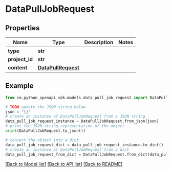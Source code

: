 # DataPullJobRequest


## Properties

Name | Type | Description | Notes
------------ | ------------- | ------------- | -------------
**type** | **str** |  | 
**project_id** | **str** |  | 
**content** | [**DataPullRequest**](DataPullRequest.md) |  | 

## Example

```python
from cm_python_openapi_sdk.models.data_pull_job_request import DataPullJobRequest

# TODO update the JSON string below
json = "{}"
# create an instance of DataPullJobRequest from a JSON string
data_pull_job_request_instance = DataPullJobRequest.from_json(json)
# print the JSON string representation of the object
print(DataPullJobRequest.to_json())

# convert the object into a dict
data_pull_job_request_dict = data_pull_job_request_instance.to_dict()
# create an instance of DataPullJobRequest from a dict
data_pull_job_request_from_dict = DataPullJobRequest.from_dict(data_pull_job_request_dict)
```
[[Back to Model list]](../README.md#documentation-for-models) [[Back to API list]](../README.md#documentation-for-api-endpoints) [[Back to README]](../README.md)


